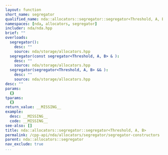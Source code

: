 ```yaml
---
layout: function
short_name: segregator
qualified_name: nda::allocators::segregator::segregator<Threshold, A, B>
namespaces: [nda, allocators, segregator]
includer: nda/nda.hpp
brief: ""
overloads:
  segregator():
    desc: ""
    source: nda/storage/allocators.hpp
  segregator(const segregator<Threshold, A, B> & ):
    desc: ""
    source: nda/storage/allocators.hpp
  segregator(segregator<Threshold, A, B> && ):
    desc: ""
    source: nda/storage/allocators.hpp
desc: ""
params:
  {}
tparams:
  {}
return_value: __MISSING__
example:
  desc: __MISSING__
  code: __MISSING__
see-also: []
title: nda::allocators::segregator::segregator<Threshold, A, B>
permalink: /cpp-api/nda/allocators/segregator/segregator-constructors
parent: nda::allocators::segregator
nav_exclude: true
...
```


